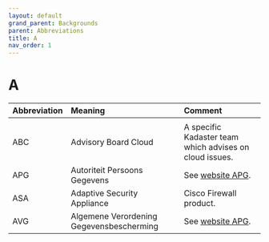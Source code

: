 ```yaml
---
layout: default
grand_parent: Backgrounds
parent: Abbreviations
title: A 
nav_order: 1
---
```


# A

|Abbreviation|Meaning|Comment|
|:---|:---|:---|
| | | |
|ABC | Advisory Board Cloud | A specific Kadaster team which advises on cloud issues. |
|APG | Autoriteit Persoons Gegevens | See [website APG](https://www.autoriteitpersoonsgegevens.nl/). |
|ASA | Adaptive Security Appliance | Cisco Firewall product. |
|AVG | Algemene Verordening Gegevensbescherming | See [website APG](https://autoriteitpersoonsgegevens.nl/nl/over-privacy/wetten/algemene-verordening-gegevensbescherming-avg). |
